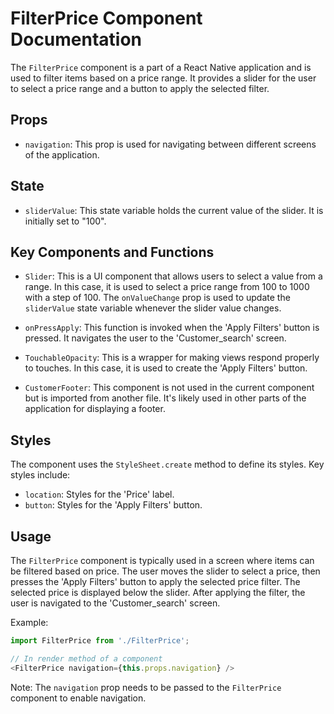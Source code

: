 # FilterPrice Component Documentation

The `FilterPrice` component is a part of a React Native application and is used to filter items based on a price range. It provides a slider for the user to select a price range and a button to apply the selected filter. 

## Props

- `navigation`: This prop is used for navigating between different screens of the application. 

## State

- `sliderValue`: This state variable holds the current value of the slider. It is initially set to "100".

## Key Components and Functions

- `Slider`: This is a UI component that allows users to select a value from a range. In this case, it is used to select a price range from 100 to 1000 with a step of 100. The `onValueChange` prop is used to update the `sliderValue` state variable whenever the slider value changes.

- `onPressApply`: This function is invoked when the 'Apply Filters' button is pressed. It navigates the user to the 'Customer_search' screen.

- `TouchableOpacity`: This is a wrapper for making views respond properly to touches. In this case, it is used to create the 'Apply Filters' button.

- `CustomerFooter`: This component is not used in the current component but is imported from another file. It's likely used in other parts of the application for displaying a footer.

## Styles

The component uses the `StyleSheet.create` method to define its styles. Key styles include:

- `location`: Styles for the 'Price' label.
- `button`: Styles for the 'Apply Filters' button.

## Usage

The `FilterPrice` component is typically used in a screen where items can be filtered based on price. The user moves the slider to select a price, then presses the 'Apply Filters' button to apply the selected price filter. The selected price is displayed below the slider. After applying the filter, the user is navigated to the 'Customer_search' screen.

Example:

```js
import FilterPrice from './FilterPrice';

// In render method of a component
<FilterPrice navigation={this.props.navigation} />
```

Note: The `navigation` prop needs to be passed to the `FilterPrice` component to enable navigation.